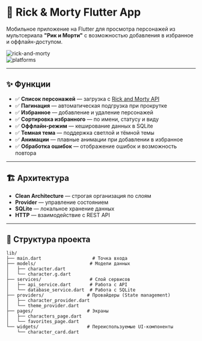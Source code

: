 # 🧪 Rick & Morty Flutter App

Мобильное приложение на Flutter для просмотра персонажей из мультсериала **"Рик и Морти"** с возможностью добавления в избранное и оффлайн-доступом.

![rick-and-morty](https://img.shields.io/badge/Flutter-v3.x-blue?logo=flutter)  
![platforms](https://img.shields.io/badge/platform-Android-green?logo=android)

---

## ✨ Функции

- ✅ **Список персонажей** — загрузка с [Rick and Morty API](https://rickandmortyapi.com/)
- ✅ **Пагинация** — автоматическая подгрузка при прокрутке
- ✅ **Избранное** — добавление и удаление персонажей
- ✅ **Сортировка избранного** — по имени, статусу и виду
- ✅ **Оффлайн-режим** — кеширование данных в SQLite
- ✅ **Темная тема** — поддержка светлой и тёмной темы
- ✅ **Анимации** — плавные анимации при добавлении в избранное
- ✅ **Обработка ошибок** — отображение ошибок и возможность повтора

---

## 🏗️ Архитектура

- **Clean Architecture** — строгая организация по слоям
- **Provider** — управление состоянием
- **SQLite** — локальное хранение данных
- **HTTP** — взаимодействие с REST API

---

## 📁 Структура проекта

```plaintext
lib/
├── main.dart                   # Точка входа
├── models/                    # Модели данных
│   ├── character.dart
│   └── character.g.dart
├── services/                  # Слой сервисов
│   ├── api_service.dart       # Работа с API
│   └── database_service.dart  # Работа с SQLite
├── providers/                # Провайдеры (State management)
│   ├── character_provider.dart
│   └── theme_provider.dart
├── pages/                    # Экраны
│   ├── characters_page.dart
│   └── favorites_page.dart
└── widgets/                  # Переиспользуемые UI-компоненты
    └── character_card.dart
